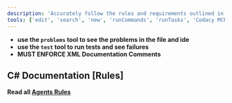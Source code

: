 ```yaml
---
description: 'Accurately follow the rules and requirements outlined in the instructions file.'
tools: ['edit', 'search', 'new', 'runCommands', 'runTasks', 'Codacy MCP Server/*', 'context7/*', 'godot/*', 'usages', 'vscodeAPI', 'problems', 'changes', 'testFailure', 'openSimpleBrowser', 'fetch', 'githubRepo', 'github.vscode-pull-request-github/copilotCodingAgent', 'github.vscode-pull-request-github/activePullRequest', 'github.vscode-pull-request-github/openPullRequest', 'extensions', 'todos', 'runTests']
---
```

- **use the `problems` tool to see the problems in the file and ide**
- **use the `test` tool to run tests and see failures**
- **MUST ENFORCE XML Documentation Comments**

## C# Documentation [Rules]

**Read all [Agents Rules](./../../AGENTS.md)**
